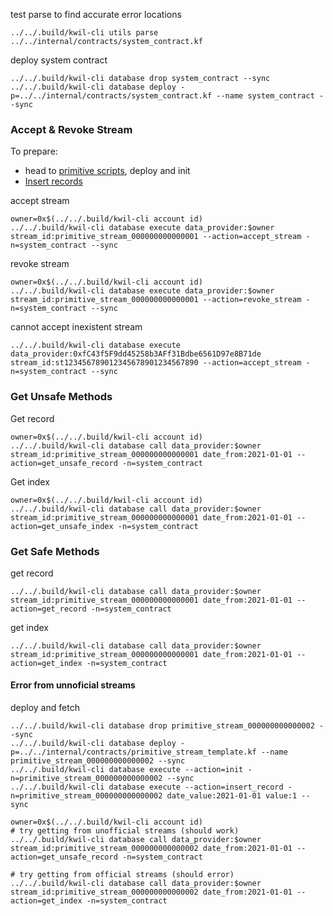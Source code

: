 test parse to find accurate error locations
```shell
../../.build/kwil-cli utils parse ../../internal/contracts/system_contract.kf
```

deploy system contract
```shell
../../.build/kwil-cli database drop system_contract --sync
../../.build/kwil-cli database deploy -p=../../internal/contracts/system_contract.kf --name system_contract --sync
```

### Accept & Revoke Stream

To prepare:

- head to [primitive scripts](primitive_stream_contract_test.md#deploy--init), deploy and init
- [Insert records](primitive_stream_contract_test.md#insert-record)

accept stream
```shell
owner=0x$(../../.build/kwil-cli account id)
../../.build/kwil-cli database execute data_provider:$owner stream_id:primitive_stream_000000000000001 --action=accept_stream -n=system_contract --sync 
```

revoke stream
```shell
owner=0x$(../../.build/kwil-cli account id)
../../.build/kwil-cli database execute data_provider:$owner stream_id:primitive_stream_000000000000001 --action=revoke_stream -n=system_contract --sync
```

cannot accept inexistent stream
```shell
../../.build/kwil-cli database execute data_provider:0xfC43f5F9dd45258b3AFf31Bdbe6561D97e8B71de stream_id:st123456789012345678901234567890 --action=accept_stream -n=system_contract --sync 
```

### Get Unsafe Methods

Get record

```shell
owner=0x$(../../.build/kwil-cli account id)
../../.build/kwil-cli database call data_provider:$owner stream_id:primitive_stream_000000000000001 date_from:2021-01-01 --action=get_unsafe_record -n=system_contract
```

Get index
```shell
owner=0x$(../../.build/kwil-cli account id)
../../.build/kwil-cli database call data_provider:$owner stream_id:primitive_stream_000000000000001 date_from:2021-01-01 --action=get_unsafe_index -n=system_contract
```

### Get Safe Methods

get record
```shell
../../.build/kwil-cli database call data_provider:$owner stream_id:primitive_stream_000000000000001 date_from:2021-01-01 --action=get_record -n=system_contract
```

get index
```shell
../../.build/kwil-cli database call data_provider:$owner stream_id:primitive_stream_000000000000001 date_from:2021-01-01 --action=get_index -n=system_contract
```

#### Error from unnoficial streams

deploy and fetch

```shell
../../.build/kwil-cli database drop primitive_stream_000000000000002 --sync
../../.build/kwil-cli database deploy -p=../../internal/contracts/primitive_stream_template.kf --name primitive_stream_000000000000002 --sync
../../.build/kwil-cli database execute --action=init -n=primitive_stream_000000000000002 --sync
../../.build/kwil-cli database execute --action=insert_record -n=primitive_stream_000000000000002 date_value:2021-01-01 value:1 --sync 

owner=0x$(../../.build/kwil-cli account id)
# try getting from unofficial streams (should work)
../../.build/kwil-cli database call data_provider:$owner stream_id:primitive_stream_000000000000002 date_from:2021-01-01 --action=get_unsafe_record -n=system_contract

# try getting from official streams (should error)
../../.build/kwil-cli database call data_provider:$owner stream_id:primitive_stream_000000000000002 date_from:2021-01-01 --action=get_index -n=system_contract

```